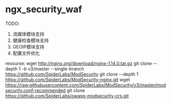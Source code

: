 # ngx_security_waf


TODO:
1. 流媒体模块支持
2. 健康检查模块支持
3. GEOIP模块支持
4. 配置文件优化



resourse:
wget http://nginx.org/download/nginx-1.14.0.tar.gz
git clone --depth 1 -b v3/master --single-branch https://github.com/SpiderLabs/ModSecurity
git clone --depth 1 https://github.com/SpiderLabs/ModSecurity-nginx.git
wget https://raw.githubusercontent.com/SpiderLabs/ModSecurity/v3/master/modsecurity.conf-recommended
git clone https://github.com/SpiderLabs/owasp-modsecurity-crs.git

